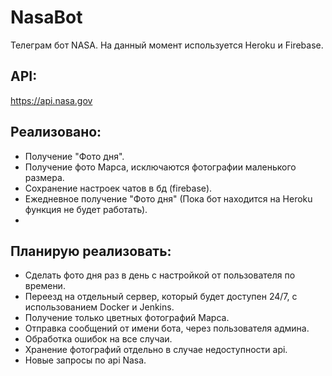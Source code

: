# NasaBot
Телеграм бот NASA. На данный момент используется Heroku и Firebase.
## API:
https://api.nasa.gov
## Реализовано:
- Получение "Фото дня". 
- Получение фото Марса, исключаются фотографии маленького размера.
- Сохранение настроек чатов в бд (firebase).
- Ежедневное получение "Фото дня" (Пока бот находится на Heroku функция не будет работать).
- 
## Планирую реализовать:
- Сделать фото дня раз в день с настройкой от пользователя по времени.
- Переезд на отдельный сервер, который будет доступен 24/7, с использованием Docker и Jenkins.
- Получение только цветных фотографий Марса. 
- Отправка сообщений от имени бота, через пользователя админа.
- Обработка ошибок на все случаи.
- Хранение фотографий отдельно в случае недоступности api.
- Новые запросы по api Nasa.
